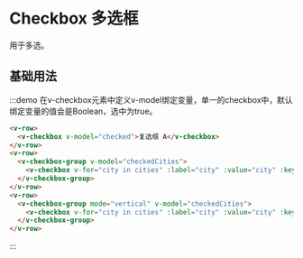 # Checkbox 多选框

用于多选。

## 基础用法

:::demo 在v-checkbox元素中定义v-model绑定变量，单一的checkbox中，默认绑定变量的值会是Boolean，选中为true。

```html
<v-row>
  <v-checkbox v-model="checked">复选框 A</v-checkbox>
</v-row>
<v-row>
  <v-checkbox-group v-model="checkedCities">
    <v-checkbox v-for="city in cities" :label="city" :value="city" :key="city">{{city}}</v-checkbox>
  </v-checkbox-group>
</v-row>
<v-row>
  <v-checkbox-group mode="vertical" v-model="checkedCities">
    <v-checkbox v-for="city in cities" :label="city" :value="city" :key="city">{{city}}</v-checkbox>
  </v-checkbox-group>
</v-row>
```
:::

<script>
  import Row from '@/components/row';
  import CheckboxGroup from '@/components/checkbox-group';
  import Checkbox from '@/components/checkbox';

  export default {
    components: {
      VRow: Row,
      VCheckboxGroup: CheckboxGroup,
      VCheckbox: Checkbox,
    },
    data() {
      return {
        checked: true,
        cities: ['上海', '北京', '广州', '深圳'],
        checkedCities: ['上海'],
      };
    },
    methods: {
    },
  };
</script>